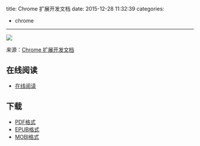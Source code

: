 title: Chrome 扩展开发文档
date: 2015-12-28 11:32:39
categories:
  - chrome
---

![](https://ek8whxe.cloudimg.io/s/width/226/https://www.gitbook.com/cover/book/wizardforcel/chrome-doc.jpg?build=1451273361495&v=12.0.2)

来源：[Chrome 扩展开发文档](http://open.chrome.360.cn/extension_dev/overview.html)

<!--more-->

## 在线阅读 ##

+ [在线阅读](https://www.gitbook.com/book/wizardforcel/chrome-doc/details)

## 下载 ##

+ [PDF格式](https://www.gitbook.com/download/pdf/book/wizardforcel/chrome-doc)
+ [EPUB格式](https://www.gitbook.com/download/epub/book/wizardforcel/chrome-doc)
+ [MOBI格式](https://www.gitbook.com/download/mobi/book/wizardforcel/chrome-doc)